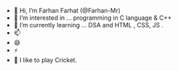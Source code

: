 - 👋 Hi, I’m Farhan Farhat (@Farhan-Mr) 
- 👀 I’m interested in ... programming in C language & C++ 
- 🌱 I’m currently learning ... DSA and HTML , CSS, JS . 
- 📫 
- 😄 
- ⚡ 
- 🏏 I like to play Cricket.

<!---
Farhan-Mr/Farhan-Mr is a ✨ special ✨ repository because its `README.md` (this file) appears on your GitHub profile.
You can click the Preview link to take a look at your changes.
--->
